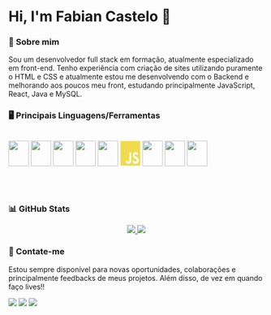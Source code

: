 # Hi, I'm Fabian Castelo 👋

### 🎲 Sobre mim
Sou um desenvolvedor full stack em formação, atualmente especializado em front-end. Tenho experiência com criação de sites utilizando puramente o HTML e CSS e atualmente estou me desenvolvendo com o Backend e melhorando aos poucos meu front, estudando principalmente JavaScript, React, Java e MySQL.

### 🖥️ Principais Linguagens/Ferramentas
<div style="display: inline_block"><br>
  <img align="center" height="50" width="40" src="https://cdn.jsdelivr.net/gh/devicons/devicon@latest/icons/java/java-original.svg">
  <img align="center" height="50" width="40" src="https://cdn.jsdelivr.net/gh/devicons/devicon@latest/icons/mysql/mysql-plain-wordmark.svg" />
  <img align="center" height="50" width="40" src="https://cdn.jsdelivr.net/gh/devicons/devicon@latest/icons/junit/junit-plain-wordmark.svg" />
  <img align="center" height="50" width="40" src="https://cdn.jsdelivr.net/gh/devicons/devicon@latest/icons/git/git-original.svg">
  <img align="center" height="50" width="40" src="https://cdn.jsdelivr.net/gh/devicons/devicon@latest/icons/linux/linux-original.svg" />        
  <img align="center" height="50" width="40" src="https://raw.githubusercontent.com/devicons/devicon/master/icons/javascript/javascript-plain.svg">
  <img align="center" height="50" width="40" src="https://cdn.jsdelivr.net/gh/devicons/devicon@latest/icons/html5/html5-original.svg">
  <img align="center" height="50" width="40" src="https://cdn.jsdelivr.net/gh/devicons/devicon@latest/icons/css3/css3-original.svg"> 
  <img align="center" height="50" width="40" src="https://cdn.iconscout.com/icon/free/png-512/free-react-logo-icon-download-in-svg-png-gif-file-formats--technology-social-media-vol-5-pack-logos-icons-2945110.png?f=webp&w=256"> 
</div>
  <br>
  <br>

#

### 📊 GitHub Stats

<div align="center">
  <a href="https://github.com/FabianCastelo">
    <img height="180" src="https://github-readme-stats.vercel.app/api?username=FabianCastelo&show_icons=true&theme=tokyonight&include_all_commits=true&count_private=true"/>
    <img height="180" src="https://github-readme-stats.vercel.app/api/top-langs/?username=FabianCastelo&layout=compact&langs_count=6&theme=tokyonight"/>
  </a>
</div>

### 🔎 Contate-me

Estou sempre disponível para novas oportunidades, colaborações e principalmente feedbacks de meus projetos. Além disso, de vez em quando faço lives!!

<a href="https://www.linkedin.com/in/fabiancastelo/" target="_blank"><img src="https://img.shields.io/badge/LinkedIn-0077B5?style=for-the-badge&logo=linkedin&logoColor=white" target="_blank"></a>
<a href="mailto:fabiancasteloap18@gmail.com" target="_blank"><img src="https://img.shields.io/badge/Gmail-D14836?style=for-the-badge&logo=gmail&logoColor=white" target="_blank"></a>
<a href="https://www.twitch.tv/ertemos" target="_blank"><img src="https://img.shields.io/badge/Twitch-9146FF?style=for-the-badge&logo=twitch&logoColor=white" target="_blank"></a>
